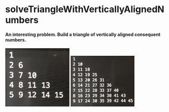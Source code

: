 # solveTriangleWithVerticallyAlignedNumbers

#### An interesting problem. Build a triangle of vertically aligned consequent numbers.

<img src="examples/exampleIMG_7989.JPG" width=40% display=inline>
<img src="examples/exampleIMG_1859.JPG" width=40% display=inline>
